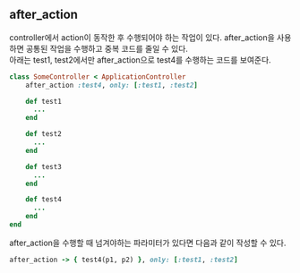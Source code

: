 ## after_action
controller에서 action이 동작한 후 수행되어야 하는 작업이 있다. after_action을 사용하면 공통된 작업을 수행하고 중복 코드를 줄일 수 있다. <br>아래는 test1, test2에서만 after_action으로 test4를 수행하는 코드를 보여준다.

```ruby
class SomeController < ApplicationController
    after_action :test4, only: [:test1, :test2]

    def test1
      ...
    end

    def test2
      ...
    end

    def test3
      ...
    end

    def test4
      ...
    end
end
```

after_action을 수행할 때 넘겨야하는 파라미터가 있다면 다음과 같이 작성할 수 있다.
```ruby
after_action -> { test4(p1, p2) }, only: [:test1, :test2]
```
